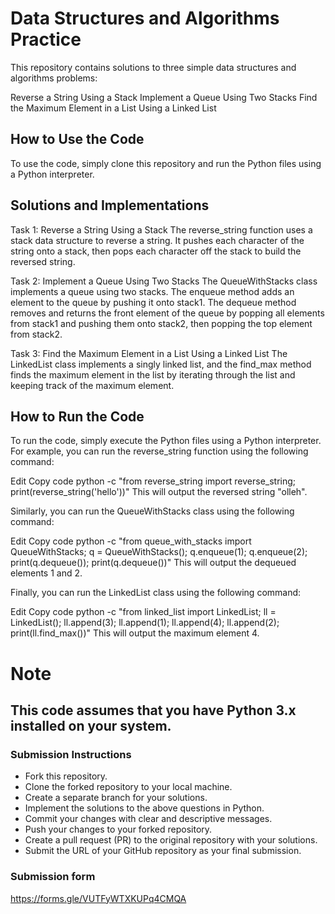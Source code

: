 # Data Structures and Algorithms Practice

This repository contains solutions to three simple data structures and algorithms problems:

Reverse a String Using a Stack
Implement a Queue Using Two Stacks
Find the Maximum Element in a List Using a Linked List

## How to Use the Code

To use the code, simply clone this repository and run the Python files using a Python interpreter.

## Solutions and Implementations

Task 1: Reverse a String Using a Stack
The reverse_string function uses a stack data structure to reverse a string. It pushes each character of the string onto a stack, then pops each character off the stack to build the reversed string.

Task 2: Implement a Queue Using Two Stacks
The QueueWithStacks class implements a queue using two stacks. The enqueue method adds an element to the queue by pushing it onto stack1. The dequeue method removes and returns the front element of the queue by popping all elements from stack1 and pushing them onto stack2, then popping the top element from stack2.

Task 3: Find the Maximum Element in a List Using a Linked List
The LinkedList class implements a singly linked list, and the find_max method finds the maximum element in the list by iterating through the list and keeping track of the maximum element.

## How to Run the Code

To run the code, simply execute the Python files using a Python interpreter. For example, you can run the reverse_string function using the following command:

Edit
Copy code
python -c "from reverse_string import reverse_string; print(reverse_string('hello'))"
This will output the reversed string "olleh".

Similarly, you can run the QueueWithStacks class using the following command:

Edit
Copy code
python -c "from queue_with_stacks import QueueWithStacks; q = QueueWithStacks(); q.enqueue(1); q.enqueue(2); print(q.dequeue()); print(q.dequeue())"
This will output the dequeued elements 1 and 2.

Finally, you can run the LinkedList class using the following command:

Edit
Copy code
python -c "from linked_list import LinkedList; ll = LinkedList(); ll.append(3); ll.append(1); ll.append(4); ll.append(2); print(ll.find_max())"
This will output the maximum element 4.

# Note

## This code assumes that you have Python 3.x installed on your system.























### Submission Instructions
- Fork this repository.
- Clone the forked repository to your local machine.
- Create a separate branch for your solutions.
- Implement the solutions to the above questions in Python.
- Commit your changes with clear and descriptive messages.
- Push your changes to your forked repository.
- Create a pull request (PR) to the original repository with your solutions.
- Submit the URL of your GitHub repository as your final submission.

### Submission form 
https://forms.gle/VUTFyWTXKUPq4CMQA
